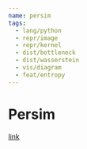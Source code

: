 ```yaml
---
name: persim
tags:
  - lang/python
  - repr/image
  - repr/kernel
  - dist/bottleneck
  - dist/wasserstein
  - vis/diagram
  - feat/entropy
---
```


# Persim

[link](https://github.com/scikit-tda/persim)  
